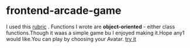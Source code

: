 frontend-arcade-game
===============================

I used this [rubric](https://review.udacity.com/#!/projects/2696458597/rubric) . Functions I wrote are **object-oriented** - either class functions.Though it waas a simple game bu I enjoyed making it.Hope any1 would like.You can play by choosing your 
Avatar. [try it](https://htmlpreview.github.io/?https://github.com/kamal11k/Frogger_game/blob/master/index.html)
